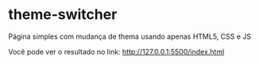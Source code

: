 # theme-switcher
Página simples com mudança de thema usando apenas HTML5, CSS e JS

Você pode ver o resultado no link: http://127.0.0.1:5500/index.html
